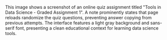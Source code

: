This image shows a screenshot of an online quiz assignment titled "Tools in Data Science - Graded Assignment 1". A note prominently states that page reloads randomize the quiz questions, preventing answer copying from previous attempts. The interface features a light gray background and sans-serif font, presenting a clean educational context for learning data science tools.